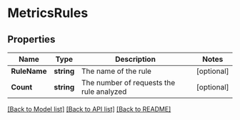 # MetricsRules

## Properties

Name | Type | Description | Notes
------------ | ------------- | ------------- | -------------
**RuleName** | **string** | The name of the rule | [optional] 
**Count** | **string** | The number of requests the rule analyzed | [optional] 

[[Back to Model list]](../README.md#documentation-for-models) [[Back to API list]](../README.md#documentation-for-api-endpoints) [[Back to README]](../README.md)



